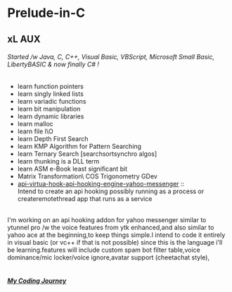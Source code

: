 # Prelude-in-C

## xL AUX<br />

###### Started /w Java, C, C++, Visual Basic, VBScript, Microsoft Small Basic, LibertyBASIC & now finally C# !<br />
* learn function pointers<br />
* learn singly linked lists
* learn variadic functions
* learn bit manipulation
* learn dynamic libraries
* learn malloc
* learn file I\O
* learn Depth First Search
* learn KMP Algorithm for Pattern Searching
* learn Ternary Search [searchsortsynchro algos]
* learn thunking is a DLL term
* learn ASM e-Book least significant bit
* Matrix Transformation\ COS Trigonometry GDev
* [api-virtua-hook-api-hooking-engine-yahoo-messenger](https://code.google.com/archive/p/api-virtua-hook-api-hooking-engine-yahoo-messenger/) :: <br />
Intend to create an api hooking possibly running as a process or createremotethread app that runs as a service<br />
<br />
I'm working on an api hooking addon for yahoo messenger similar to ytunnel pro /w the voice features from ytk enhanced,and also similar to yahoo ace at the beginning,to keep things simple.I intend to code it entirely in visual basic (or vc++ if that is not possible) since this is the language i'll be learning.features will include custom spam bot filter table,voice dominance/mic locker/voice ignore,avatar support (cheetachat style),<br /><br />

##### [My Coding Journey](https://anotepad.com/note/read/gfsrgerg)

